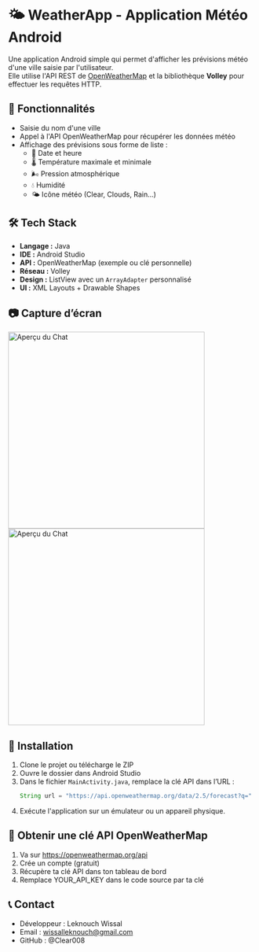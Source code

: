 # 🌤️ WeatherApp - Application Météo Android

Une application Android simple qui permet d'afficher les prévisions météo d'une ville saisie par l'utilisateur.  
Elle utilise l'API REST de [OpenWeatherMap](https://openweathermap.org/api) et la bibliothèque **Volley** pour effectuer les requêtes HTTP.

## 📱 Fonctionnalités

- Saisie du nom d'une ville
- Appel à l'API OpenWeatherMap pour récupérer les données météo
- Affichage des prévisions sous forme de liste :
    - 📅 Date et heure
    - 🌡️ Température maximale et minimale
    - 🌬️ Pression atmosphérique
    - 💧 Humidité
    - 🌤️ Icône météo (Clear, Clouds, Rain...)

## 🛠️ Tech Stack

- **Langage :** Java
- **IDE :** Android Studio
- **API :** OpenWeatherMap (exemple ou clé personnelle)
- **Réseau :** Volley
- **Design :** ListView avec un `ArrayAdapter` personnalisé
- **UI :** XML Layouts + Drawable Shapes

## 📷 Capture d’écran

<img src="/src/Capture/Capture1.png" alt="Aperçu du Chat" width="400" />

<img src="/src/Capture/Capture1.png" alt="Aperçu du Chat" width="400" />


## 🔧 Installation

1. Clone le projet ou télécharge le ZIP
2. Ouvre le dossier dans Android Studio
3. Dans le fichier `MainActivity.java`, remplace la clé API dans l’URL :
   ```java
   String url = "https://api.openweathermap.org/data/2.5/forecast?q=" + ville + "&appid=YOUR_API_KEY";
4. Exécute l'application sur un émulateur ou un appareil physique.

## 🔑 Obtenir une clé API OpenWeatherMap
1. Va sur https://openweathermap.org/api
2. Crée un compte (gratuit)
3. Récupère ta clé API dans ton tableau de bord
4. Remplace YOUR_API_KEY dans le code source par ta clé

## 📞 Contact
- Développeur : Leknouch Wissal
- Email : wissalleknouch@gmail.com
- GitHub : @Clear008

